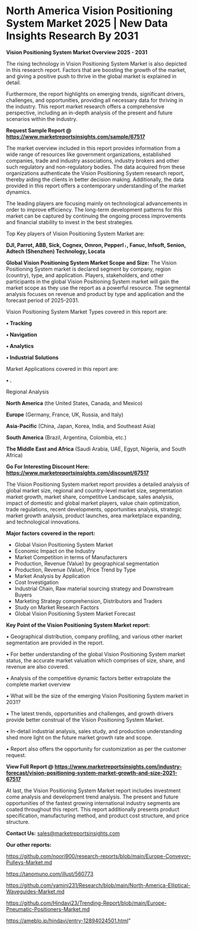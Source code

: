 # North America Vision Positioning System Market 2025 | New Data Insights Research By 2031

<Strong> Vision Positioning System Market Overview 2025 - 2031</strong>

The rising technology in Vision Positioning System Market is also depicted in this research report. Factors that are boosting the growth of the market, and giving a positive push to thrive in the global market is explained in detail.

Furthermore, the report highlights on emerging trends, significant drivers, challenges, and opportunities, providing all necessary data for thriving in the industry. This report market research offers a comprehensive perspective, including an in-depth analysis of the present and future scenarios within the industry.

<strong>Request Sample Report @ <a href=https://www.marketreportsinsights.com/sample/67517>https://www.marketreportsinsights.com/sample/67517</a></strong>

The market overview included in this report provides information from a wide range of resources like government organizations, established companies, trade and industry associations, industry brokers and other such regulatory and non-regulatory bodies. The data acquired from these organizations authenticate the Vision Positioning System research report, thereby aiding the clients in better decision making. Additionally, the data provided in this report offers a contemporary understanding of the market dynamics.

The leading players are focusing mainly on technological advancements in order to improve efficiency. The long-term development patterns for this market can be captured by continuing the ongoing process improvements and financial stability to invest in the best strategies.

Top Key players of Vision Positioning System Market are:

<strong>DJI, Parrot, ABB, Sick, Cognex, Omron, Pepperlᛧ, Fanuc, Infsoft, Senion, Adtech (Shenzhen) Technology, Locata</strong>

<strong><b>Global Vision Positioning System Market Scope and Size:</b></strong>
The Vision Positioning System market is declared segment by company, region (country), type, and application. Players, stakeholders, and other participants in the global Vision Positioning System market will gain the market scope as they use the report as a powerful resource. The segmental analysis focuses on revenue and product by type and application and the forecast period of 2025-2031.

Vision Positioning System Market Types covered in this report are:

<strong>• Tracking

• Navigation

• Analytics

• Industrial Solutions</strong>

Market Applications covered in this report are:

<strong>• .</strong> 

Regional Analysis

<strong>North America</strong> (the United States, Canada, and Mexico)

<strong>Europe</strong> (Germany, France, UK, Russia, and Italy)

<strong>Asia-Pacific</strong> (China, Japan, Korea, India, and Southeast Asia)

<strong>South America</strong> (Brazil, Argentina, Colombia, etc.)

<strong>The Middle East and Africa</strong> (Saudi Arabia, UAE, Egypt, Nigeria, and South Africa)

<strong>Go For Interesting Discount Here: <a href=https://www.marketreportsinsights.com/discount/67517>https://www.marketreportsinsights.com/discount/67517</a></strong>

The Vision Positioning System market report provides a detailed analysis of global market size, regional and country-level market size, segmentation market growth, market share, competitive Landscape, sales analysis, impact of domestic and global market players, value chain optimization, trade regulations, recent developments, opportunities analysis, strategic market growth analysis, product launches, area marketplace expanding, and technological innovations.

<strong><b>Major factors covered in the report:</b></strong>
<ul>
  <li>Global Vision Positioning System Market </li>
  <li>Economic Impact on the Industry</li>
  <li>Market Competition in terms of Manufacturers</li>
  <li>Production, Revenue (Value) by geographical segmentation</li>
  <li>Production, Revenue (Value), Price Trend by Type</li>
  <li>Market Analysis by Application</li>
  <li>Cost Investigation</li>
  <li>Industrial Chain, Raw material sourcing strategy and Downstream Buyers</li>
  <li>Marketing Strategy comprehension, Distributors and Traders</li>
  <li>Study on Market Research Factors</li>
  <li>Global Vision Positioning System Market Forecast</li>
</ul>

<strong><b>Key Point of the Vision Positioning System Market report:</b></strong>

• Geographical distribution, company profiling, and various other market segmentation are provided in the report.

• For better understanding of the global Vision Positioning System market status, the accurate market valuation which comprises of size, share, and revenue are also covered.

• Analysis of the competitive dynamic factors better extrapolate the complete market overview

• What will be the size of the emerging Vision Positioning System market in 2031?

• The latest trends, opportunities and challenges, and growth drivers provide better construal of the Vision Positioning System Market.

• In-detail industrial analysis, sales study, and production understanding shed more light on the future market growth rate and scope.

• Report also offers the opportunity for customization as per the customer request.

<strong><b>View Full Report @ <a href=https://www.marketreportsinsights.com/industry-forecast/vision-positioning-system-market-growth-and-size-2021-67517>https://www.marketreportsinsights.com/industry-forecast/vision-positioning-system-market-growth-and-size-2021-67517</a></b></strong>


At last, the Vision Positioning System Market report includes investment come analysis and development trend analysis. The present and future opportunities of the fastest growing international industry segments are coated throughout this report. This report additionally presents product specification, manufacturing method, and product cost structure, and price structure.

<strong>Contact Us:</strong>
sales@marketreportsinsights.com

<strong>Our other reports:</strong>

<a href=https://github.com/noori900/research-reports/blob/main/Europe-Conveyor-Pulleys-Market.md>https://github.com/noori900/research-reports/blob/main/Europe-Conveyor-Pulleys-Market.md</a>

<a href=https://tanomuno.com/illust/560773>https://tanomuno.com/illust/560773</a>

<a href=https://github.com/yamini231/Research/blob/main/North-America-Elliptical-Waveguides-Market.md>https://github.com/yamini231/Research/blob/main/North-America-Elliptical-Waveguides-Market.md</a>

<a href=https://github.com/Hindavi23/Trending-Report/blob/main/Europe-Pneumatic-Positioners-Market.md>https://github.com/Hindavi23/Trending-Report/blob/main/Europe-Pneumatic-Positioners-Market.md</a>

<a href=https://ameblo.jp/hindavi/entry-12894024501.html>https://ameblo.jp/hindavi/entry-12894024501.html</a>"

